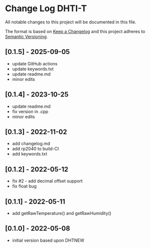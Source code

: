 # Change Log DHTI-T

All notable changes to this project will be documented in this file.

The format is based on [Keep a Changelog](http://keepachangelog.com/)
and this project adheres to [Semantic Versioning](http://semver.org/).


## [0.1.5] - 2025-09-05
- update GitHub actions
- update keywords.txt
- update readme.md
- minor edits

## [0.1.4] - 2023-10-25
- update readme.md
- fix version in .cpp
- minor edits

## [0.1.3] - 2022-11-02
- add changelog.md
- add rp2040 to build-CI
- add keywords.txt

## [0.1.2] - 2022-05-12
- fix #2 - add decimal offset support
- fix float bug

## [0.1.1] - 2022-05-11
- add getRawTemperature() and getRawHumidity()

## [0.1.0] - 2022-05-08
- initial version based upon DHTNEW
